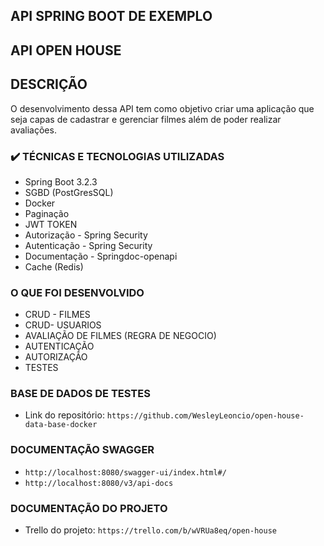## API SPRING BOOT DE EXEMPLO

## API OPEN HOUSE

## DESCRIÇÃO
O desenvolvimento dessa API tem como objetivo criar uma aplicação que seja capas de cadastrar e gerenciar filmes além de poder realizar avaliações.

### ✔️ TÉCNICAS E TECNOLOGIAS UTILIZADAS
- Spring Boot 3.2.3
- SGBD (PostGresSQL)
- Docker
- Paginação
- JWT TOKEN
- Autorização - Spring Security
- Autenticação - Spring Security
- Documentação - Springdoc-openapi
- Cache (Redis) 

### O QUE FOI DESENVOLVIDO
- CRUD - FILMES
- CRUD- USUARIOS
- AVALIAÇÃO DE FILMES (REGRA DE NEGOCIO)
- AUTENTICAÇÃO
- AUTORIZAÇÃO
- TESTES

### BASE DE DADOS DE TESTES
- Link do repositório: `https://github.com/WesleyLeoncio/open-house-data-base-docker`

### DOCUMENTAÇÃO SWAGGER
- `http://localhost:8080/swagger-ui/index.html#/`
- `http://localhost:8080/v3/api-docs`


### DOCUMENTAÇÃO DO PROJETO
- Trello do projeto: `https://trello.com/b/wVRUa8eq/open-house`
 